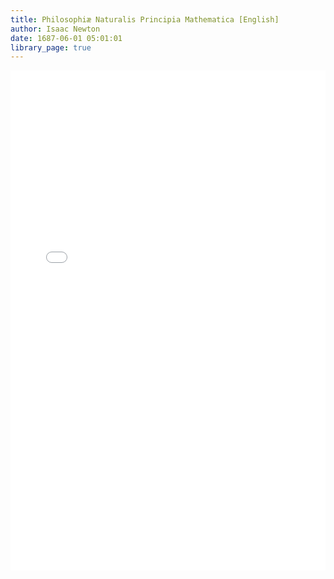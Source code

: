 ```yaml
---
title: Philosophiæ Naturalis Principia Mathematica [English]
author: Isaac Newton
date: 1687-06-01 05:01:01
library_page: true
---
```


<div>
	<iframe src="/PDFjs/web/viewer.html?file=../../pages/science-and-technology/Physics/Newton/Newtons_Principia_Mathematica_[English].pdf" width="100%" height="800px" frameborder="0"></iframe>
</div>